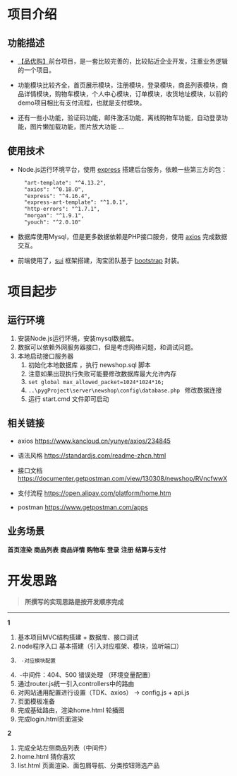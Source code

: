 # 项目介绍

## 功能描述

- [【品优购】](https://ns.uieee.com/)前台项目，是一套比较完善的，比较贴近企业开发，注重业务逻辑的一个项目。

- 功能模块比较齐全，首页展示模块，注册模块，登录模块，商品列表模块，商品详情模块，购物车模块，个人中心模块，订单模块，收货地址模块，以前的demo项目相比有支付流程，也就是支付模块。

- 还有一些小功能，验证码功能，邮件激活功能，离线购物车功能，自动登录功能，图片懒加载功能，图片放大功能 ...

## 使用技术

- Node.js运行环境平台，使用 [express](http://www.expressjs.com.cn/) 搭建后台服务，依赖一些第三方的包：

  ```reStructuredText
    "art-template": "^4.13.2",
    "axios": "^0.18.0",
    "express": "^4.16.4",
    "express-art-template": "^1.0.1",
    "http-errors": "^1.7.1",
    "morgan": "^1.9.1",
    "youch": "^2.0.10"
  ```

- 数据库使用Mysql，但是更多数据依赖是PHP接口服务，使用 [axios](https://www.kancloud.cn/yunye/axios/234845) 完成数据交互。

- 前端使用了，[sui](http://sui.taobao.org/sui/docs/gallery.html)  框架搭建，淘宝团队基于 [bootstrap](http://www.bootcss.com/) 封装。





# 项目起步

## 运行环境

1. 安装Node.js运行环境，安装mysql数据库。
2. 数据可以依赖外网服务器接口，但是考虑网络问题，和调试问题。
3. 本地启动接口服务器
   1. 初始化本地数据库 ，执行 newshop.sql 脚本
   2. 注意如果出现执行失败可能要修改数据库最大允许内存 
   3. `set global max_allowed_packet=1024*1024*16; `
   4. `..\pygProject\server\newshop\config\database.php ` 修改数据连接
   5. 运行 start.cmd 文件即可启动

## 相关链接

- axios  https://www.kancloud.cn/yunye/axios/234845

- 语法风格   https://standardjs.com/readme-zhcn.html

- 接口文档  https://documenter.getpostman.com/view/130308/newshop/RVncfwwX

- 支付流程  https://open.alipay.com/platform/home.htm

- postman https://www.getpostman.com/apps

## 业务场景

**首页渲染**
**商品列表**
**商品详情**
**购物车**
**登录**
**注册**
**结算与支付**


# 开发思路

> **所撰写的实现思路是按开发顺序完成**

-----

**1**

1. 基本项目MVC结构搭建 + 数据库、接口调试
2. node程序入口 基本搭建（引入对应框架、模块，监听端口）
3.      -对应模块配置
4. ​     -中间件：404、500 错误处理 （环境变量配置）
5. 通过router.js统一引入controllers中的路由
6. 对网站通用配置进行设置（TDK、axios）  →  config.js + api.js
7. 页面模板准备
8. 完成基础路由，渲染home.html 轮播图
9. 完成login.html页面渲染


**2**
1. 完成全站左侧商品列表（中间件）
2. home.html 猜你喜欢
3. list.html 页面渲染、面包屑导航、分类按钮筛选产品